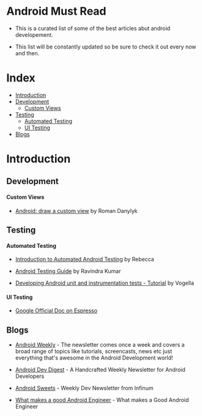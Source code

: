 # Android Must Read

* This is a curated list of some of the best articles abut android developement.

* This list will be constantly updated so be sure to check it out every now and then.

# Index

- [Introduction](#introduction)
- [Development](#development)
  - [Custom Views](#custom-views)
- [Testing](#testing)
  - [Automated Testing](#automated-testing)
  - [UI Testing](#ui-testing)
- [Blogs](#blogs)





# Introduction

## Development

#### Custom Views
* [Android: draw a custom view](https://medium.com/@romandanylyk96/android-draw-a-custom-view-ef79fe2ff54b#.trqqx4ftc) by Roman Danylyk

## Testing

#### Automated Testing

* [Introduction to Automated Android Testing](https://riggaroo.co.za/introduction-automated-android-testing/) by  Rebecca

* [Android Testing Guide](https://github.com/ravidsrk/android-testing-guide/blob/master/README.md#introduction) by Ravindra Kumar

* [Developing Android unit and instrumentation tests - Tutorial](http://www.vogella.com/tutorials/AndroidTesting/article.html) by Vogella

#### UI Testing

* [Google Official Doc on Espresso](https://google.github.io/android-testing-support-library/docs/espresso/index.html)

## Blogs

* [Android Weekly](http://androidweekly.net/) - The newsletter comes once a week and covers a broad range of topics like tutorials, screencasts, news etc just everything that's awesome in the Android Development world!

* [Android Dev Digest](https://www.androiddevdigest.com/) - A Handcrafted Weekly Newsletter for Android Developers

* [Android Sweets](https://androidsweets.ongoodbits.com/) - Weekly Dev Newsletter from Infinum

* [What makes a good Android Engineer](https://hackernoon.com/what-makes-a-good-android-software-engineer-206562e1fdb6#.8vg28utjt) - What makes a Good Android Engineer
